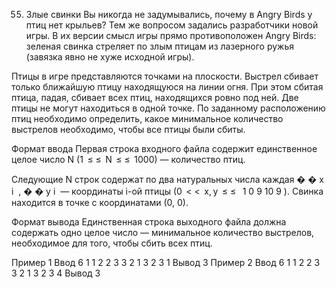55. Злые свинки
Вы никогда не задумывались, почему в Angry Birds у птиц нет крыльев? Тем же вопросом задались разработчики новой игры. В их версии смысл игры прямо противоположен Angry Birds: зеленая свинка стреляет по злым птицам из лазерного ружья (завязка явно не хуже исходной игры).

Птицы в игре представляются точками на плоскости. Выстрел сбивает только ближайшую птицу находящуюся на линии огня. При этом сбитая птица, падая, сбивает всех птиц, находящихся ровно под ней. Две птицы не могут находиться в одной точке. По заданному расположению птиц необходимо определить, какое минимальное количество выстрелов необходимо, чтобы все птицы были сбиты.

Формат ввода
Первая строка входного файла содержит единственное целое число N (1  
≤
≤  N  
≤
≤  1000) — количество птиц.

Следующие N строк содержат по два натуральных числа каждая 
�
�
x 
i
​
 , 
�
�
y 
i
​
  — координаты i-ой птицы (0  
<
<  x, y  
≤
≤  
1
0
9
10 
9
 ). Свинка находится в точке с координатами (0, 0).

Формат вывода
Единственная строка выходного файла должна содержать одно целое число — минимальное количество выстрелов, необходимое для того, чтобы сбить всех птиц.

Пример 1
Ввод
6
1 1
2 2
3 3
2 1
3 2
3 1
Вывод
3
Пример 2
Ввод
6
1 1
2 2
3 3
2 1
3 2
3 4
Вывод
3